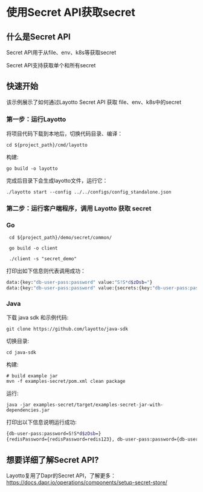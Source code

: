 # 使用Secret API获取secret
## 什么是Secret API
Secret API用于从file、env、k8s等获取secret

Secret API支持获取单个和所有secret
## 快速开始

该示例展示了如何通过Layotto Secret API 获取 file、env、k8s中的secret


### 第一步：运行Layotto

将项目代码下载到本地后，切换代码目录、编译：

```shell
cd ${project_path}/cmd/layotto
```

构建:

```shell @if.not.exist layotto
go build -o layotto
```

完成后目录下会生成layotto文件，运行它：

```shell @background
./layotto start --config ../../configs/config_standalone.json
```

### 第二步：运行客户端程序，调用 Layotto 获取 secret
<!-- tabs:start -->
### **Go**

```shell
 cd ${project_path}/demo/secret/common/
```

```shell @if.not.exist client
 go build -o client
```

```shell
 ./client -s "secret_demo"
```

打印出如下信息则代表调用成功：

```bash
data:{key:"db-user-pass:password" value:"S!S*d$zDsb="}
data:{key:"db-user-pass:password" value:{secrets:{key:"db-user-pass:password" value:"S!S*d$zDsb="}}} data:{key:"db-user-pass:username" value:{secrets:{key:"db-user-pass:username" value:"devuser"}}}
```

### **Java**
下载 java sdk 和示例代码:

```shell @if.not.exist java-sdk
git clone https://github.com/layotto/java-sdk
```

切换目录:

```shell
cd java-sdk
```

构建:

```shell @if.not.exist examples-secret/target/examples-secret-jar-with-dependencies.jar
# build example jar
mvn -f examples-secret/pom.xml clean package
```

运行:

```shell
java -jar examples-secret/target/examples-secret-jar-with-dependencies.jar
```

打印出以下信息说明运行成功:

```bash
{db-user-pass:password=S!S*d$zDsb=}
{redisPassword={redisPassword=redis123}, db-user-pass:password={db-user-pass:password=S!S*d$zDsb=}, db-user-pass:username={db-user-pass:username=devuser}}
```
<!-- tabs:end -->
## 想要详细了解Secret API?
Layotto复用了Dapr的Secret API，了解更多：https://docs.dapr.io/operations/components/setup-secret-store/
